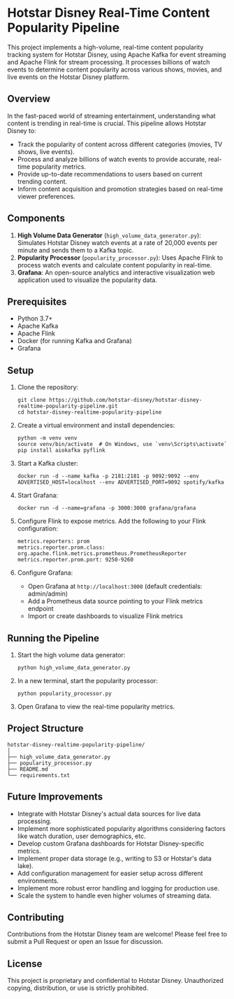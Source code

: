 # Hotstar Disney Real-Time Content Popularity Pipeline

This project implements a high-volume, real-time content popularity tracking system for Hotstar Disney, using Apache Kafka for event streaming and Apache Flink for stream processing. It processes billions of watch events to determine content popularity across various shows, movies, and live events on the Hotstar Disney platform.

## Overview

In the fast-paced world of streaming entertainment, understanding what content is trending in real-time is crucial. This pipeline allows Hotstar Disney to:

- Track the popularity of content across different categories (movies, TV shows, live events).
- Process and analyze billions of watch events to provide accurate, real-time popularity metrics.
- Provide up-to-date recommendations to users based on current trending content.
- Inform content acquisition and promotion strategies based on real-time viewer preferences.

## Components

1. **High Volume Data Generator** (`high_volume_data_generator.py`): Simulates Hotstar Disney watch events at a rate of 20,000 events per minute and sends them to a Kafka topic.
2. **Popularity Processor** (`popularity_processor.py`): Uses Apache Flink to process watch events and calculate content popularity in real-time.
3. **Grafana**: An open-source analytics and interactive visualization web application used to visualize the popularity data.

## Prerequisites

- Python 3.7+
- Apache Kafka
- Apache Flink
- Docker (for running Kafka and Grafana)
- Grafana

## Setup

1. Clone the repository:
   ```
   git clone https://github.com/hotstar-disney/hotstar-disney-realtime-popularity-pipeline.git
   cd hotstar-disney-realtime-popularity-pipeline
   ```

2. Create a virtual environment and install dependencies:
   ```
   python -m venv venv
   source venv/bin/activate  # On Windows, use `venv\Scripts\activate`
   pip install aiokafka pyflink
   ```

3. Start a Kafka cluster:
   ```
   docker run -d --name kafka -p 2181:2181 -p 9092:9092 --env ADVERTISED_HOST=localhost --env ADVERTISED_PORT=9092 spotify/kafka
   ```

4. Start Grafana:
   ```
   docker run -d --name=grafana -p 3000:3000 grafana/grafana
   ```

5. Configure Flink to expose metrics. Add the following to your Flink configuration:
   ```
   metrics.reporters: prom
   metrics.reporter.prom.class: org.apache.flink.metrics.prometheus.PrometheusReporter
   metrics.reporter.prom.port: 9250-9260
   ```

6. Configure Grafana:
   - Open Grafana at `http://localhost:3000` (default credentials: admin/admin)
   - Add a Prometheus data source pointing to your Flink metrics endpoint
   - Import or create dashboards to visualize Flink metrics

## Running the Pipeline

1. Start the high volume data generator:
   ```
   python high_volume_data_generator.py
   ```

2. In a new terminal, start the popularity processor:
   ```
   python popularity_processor.py
   ```

3. Open Grafana to view the real-time popularity metrics.

## Project Structure

```
hotstar-disney-realtime-popularity-pipeline/
│
├── high_volume_data_generator.py
├── popularity_processor.py
├── README.md
└── requirements.txt
```

## Future Improvements

- Integrate with Hotstar Disney's actual data sources for live data processing.
- Implement more sophisticated popularity algorithms considering factors like watch duration, user demographics, etc.
- Develop custom Grafana dashboards for Hotstar Disney-specific metrics.
- Implement proper data storage (e.g., writing to S3 or Hotstar's data lake).
- Add configuration management for easier setup across different environments.
- Implement more robust error handling and logging for production use.
- Scale the system to handle even higher volumes of streaming data.

## Contributing

Contributions from the Hotstar Disney team are welcome! Please feel free to submit a Pull Request or open an Issue for discussion.

## License

This project is proprietary and confidential to Hotstar Disney. Unauthorized copying, distribution, or use is strictly prohibited.